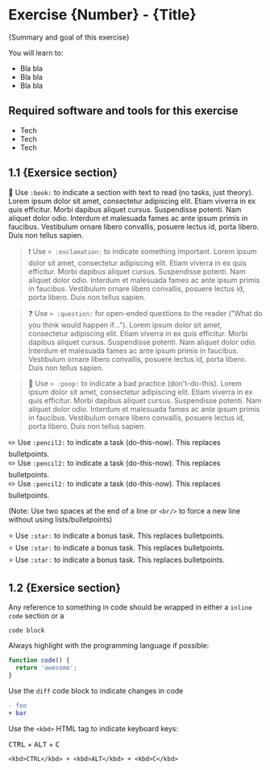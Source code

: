 # Exercise {Number} - {Title}

{Summary and goal of this exercise}

You will learn to:

- Bla bla
- Bla bla
- Bla bla

## Required software and tools for this exercise

- Tech
- Tech
- Tech

## 1.1 {Exersice section}

:book: Use `:book:` to indicate a section with text to read (no tasks, just theory). Lorem ipsum dolor sit amet, consectetur adipiscing elit. Etiam viverra in ex quis efficitur. Morbi dapibus aliquet cursus. Suspendisse potenti. Nam aliquet dolor odio. Interdum et malesuada fames ac ante ipsum primis in faucibus. Vestibulum ornare libero convallis, posuere lectus id, porta libero. Duis non tellus sapien.

> :exclamation: Use `> :exclamation:` to indicate something important. Lorem ipsum dolor sit amet, consectetur adipiscing elit. Etiam viverra in ex quis efficitur. Morbi dapibus aliquet cursus. Suspendisse potenti. Nam aliquet dolor odio. Interdum et malesuada fames ac ante ipsum primis in faucibus. Vestibulum ornare libero convallis, posuere lectus id, porta libero. Duis non tellus sapien.

> :question: Use `> :question:` for open-ended questions to the reader ("What do you think would happen if..."). Lorem ipsum dolor sit amet, consectetur adipiscing elit. Etiam viverra in ex quis efficitur. Morbi dapibus aliquet cursus. Suspendisse potenti. Nam aliquet dolor odio. Interdum et malesuada fames ac ante ipsum primis in faucibus. Vestibulum ornare libero convallis, posuere lectus id, porta libero. Duis non tellus sapien.

> :poop: Use `> :poop:` to indicate a bad practice (don't-do-this). Lorem ipsum dolor sit amet, consectetur adipiscing elit. Etiam viverra in ex quis efficitur. Morbi dapibus aliquet cursus. Suspendisse potenti. Nam aliquet dolor odio. Interdum et malesuada fames ac ante ipsum primis in faucibus. Vestibulum ornare libero convallis, posuere lectus id, porta libero. Duis non tellus sapien.

:pencil2: Use `:pencil2:` to indicate a task (do-this-now). This replaces bulletpoints.  
:pencil2: Use `:pencil2:` to indicate a task (do-this-now). This replaces bulletpoints.<br/>
:pencil2: Use `:pencil2:` to indicate a task (do-this-now). This replaces bulletpoints.  

(Note: Use two spaces at the end of a line or `<br/>` to force a new line without using lists/bulletpoints)

:star: Use `:star:` to indicate a bonus task. This replaces bulletpoints.<br/>
:star: Use `:star:` to indicate a bonus task. This replaces bulletpoints.<br/>
:star: Use `:star:` to indicate a bonus task. This replaces bulletpoints.<br/>

## 1.2 {Exersice section}

Any reference to something in code should be wrapped in either a `inline code` section or a
```
code block
```

Always highlight with the programming language if possible:

```javascript
function code() {
  return 'awesome';
}
```

Use the `diff` code block to indicate changes in code

```diff
- foo
+ bar
```

Use the `<kbd>` HTML tag to indicate keyboard keys:

<kbd>CTRL</kbd> + <kbd>ALT</kbd> + <kbd>C</kbd>

`<kbd>CTRL</kbd> + <kbd>ALT</kbd> + <kbd>C</kbd>`
